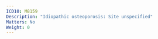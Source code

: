 ```yaml
---
ICD10: M8159
Description: "Idiopathic osteoporosis: Site unspecified"
Matters: No
Weight: 0
---
```


